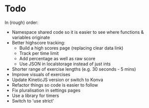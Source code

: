 # Todo

In (rough) order: 

- Namespace shared code so it is easier to see where functions & variables originate
- Better highscore tracking:
    - Build a high scores page (replacing clear data link)
    - Track per time limit
    - Add percentage as well as raw score
    - Use JSON in localstorage instead of just ints
- Shorter range of exercise lengths (e.g. 30 seconds - 5 mins)
- Improve visuals of exercises
- Update KineticJS version or switch to Konva
- Refactor things so code is easier to follow
- Fix pluralisation in settings pages
- Use a library for timers
- Switch to 'use strict'
